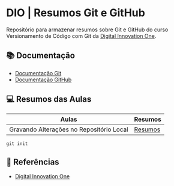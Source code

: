 
# DIO | Resumos Git e GitHub

Repositório para armazenar resumos sobre Git e GitHub do curso Versionamento de Código com Git da [Digital Innovation One](https://web.dio.me/).

## 📚 Documentação
- [Documentação Git](https://git-scm.com/doc)
- [Documentação GitHub](https://docs.github.com/pt/)

## 💻 Resumos das Aulas

| Aulas | Resumos |
| ------|---------|
| Gravando Alterações no Repositório Local | [Resumos](https://web.dio.me/course/406684a4-396d-4160-94b9-ead934e18564/learning/599dd3dd-d189-474f-a55c-22f37b4472da?autoplay=1&back=%2Ftrack%2Fbradesco-java-cloud-native&moduleId=undefined&tab=undefined)

```
git init
```

## 🔎 Referências
- [Digital Innovation One](https://web.dio.me/course/406684a4-396d-4160-94b9-ead934e18564/learning/599dd3dd-d189-474f-a55c-22f37b4472da?autoplay=1&back=%2Ftrack%2Fbradesco-java-cloud-native&moduleId=undefined&tab=undefined)
